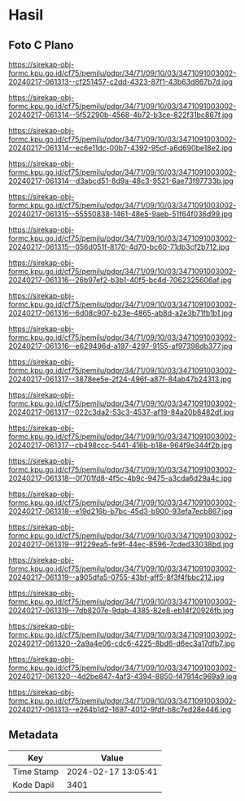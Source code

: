 # Hasil

## Foto C Plano

https://sirekap-obj-formc.kpu.go.id/cf75/pemilu/pdpr/34/71/09/10/03/3471091003002-20240217-061313--cf251457-c2dd-4323-87f1-43b63d867b7d.jpg

https://sirekap-obj-formc.kpu.go.id/cf75/pemilu/pdpr/34/71/09/10/03/3471091003002-20240217-061314--5f52290b-4568-4b72-b3ce-822f31bc867f.jpg

https://sirekap-obj-formc.kpu.go.id/cf75/pemilu/pdpr/34/71/09/10/03/3471091003002-20240217-061314--ec6e11dc-00b7-4392-95cf-a6d690be18e2.jpg

https://sirekap-obj-formc.kpu.go.id/cf75/pemilu/pdpr/34/71/09/10/03/3471091003002-20240217-061314--d3abcd51-8d9a-48c3-9521-6ae73f97733b.jpg

https://sirekap-obj-formc.kpu.go.id/cf75/pemilu/pdpr/34/71/09/10/03/3471091003002-20240217-061315--55550838-1461-48e5-9aeb-51f64f036d99.jpg

https://sirekap-obj-formc.kpu.go.id/cf75/pemilu/pdpr/34/71/09/10/03/3471091003002-20240217-061315--056d051f-8170-4d70-bc60-71db3cf2b712.jpg

https://sirekap-obj-formc.kpu.go.id/cf75/pemilu/pdpr/34/71/09/10/03/3471091003002-20240217-061316--26b97ef2-b3b1-40f5-bc4d-7062325606af.jpg

https://sirekap-obj-formc.kpu.go.id/cf75/pemilu/pdpr/34/71/09/10/03/3471091003002-20240217-061316--6d08c907-b23e-4865-ab8d-a2e3b71fb1b1.jpg

https://sirekap-obj-formc.kpu.go.id/cf75/pemilu/pdpr/34/71/09/10/03/3471091003002-20240217-061316--e629496d-a197-4297-9155-af97398db377.jpg

https://sirekap-obj-formc.kpu.go.id/cf75/pemilu/pdpr/34/71/09/10/03/3471091003002-20240217-061317--3878ee5e-2f24-496f-a87f-84ab47b24313.jpg

https://sirekap-obj-formc.kpu.go.id/cf75/pemilu/pdpr/34/71/09/10/03/3471091003002-20240217-061317--022c3da2-53c3-4537-af19-84a20b8482df.jpg

https://sirekap-obj-formc.kpu.go.id/cf75/pemilu/pdpr/34/71/09/10/03/3471091003002-20240217-061317--cb498ccc-5441-416b-b18e-964f9e344f2b.jpg

https://sirekap-obj-formc.kpu.go.id/cf75/pemilu/pdpr/34/71/09/10/03/3471091003002-20240217-061318--0f701fd8-4f5c-4b9c-9475-a3cda6d29a4c.jpg

https://sirekap-obj-formc.kpu.go.id/cf75/pemilu/pdpr/34/71/09/10/03/3471091003002-20240217-061318--e19d216b-b7bc-45d3-b900-93efa7ecb867.jpg

https://sirekap-obj-formc.kpu.go.id/cf75/pemilu/pdpr/34/71/09/10/03/3471091003002-20240217-061319--91229ea5-fe9f-44ec-8596-7cded33038bd.jpg

https://sirekap-obj-formc.kpu.go.id/cf75/pemilu/pdpr/34/71/09/10/03/3471091003002-20240217-061319--a905dfa5-0755-43bf-aff5-8f3f4fbbc212.jpg

https://sirekap-obj-formc.kpu.go.id/cf75/pemilu/pdpr/34/71/09/10/03/3471091003002-20240217-061319--7db8207e-9dab-4385-82e8-eb14f20926fb.jpg

https://sirekap-obj-formc.kpu.go.id/cf75/pemilu/pdpr/34/71/09/10/03/3471091003002-20240217-061320--2a9a4e06-cdc6-4225-8bd6-d6ec3a17dfb7.jpg

https://sirekap-obj-formc.kpu.go.id/cf75/pemilu/pdpr/34/71/09/10/03/3471091003002-20240217-061320--4d2be847-4af3-4394-8850-f47914c969a9.jpg

https://sirekap-obj-formc.kpu.go.id/cf75/pemilu/pdpr/34/71/09/10/03/3471091003002-20240217-061313--e264b1d2-1697-4012-9fdf-b8c7ed28e446.jpg


## Metadata

| Key        | Value               |
| ---------- | ------------------- |
| Time Stamp | 2024-02-17 13:05:41 |
| Kode Dapil | 3401                |



